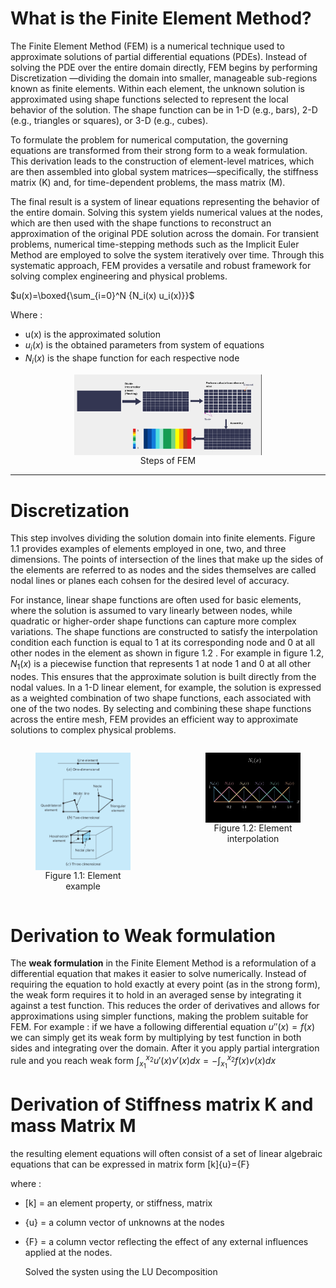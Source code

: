 # What is the Finite Element Method?

The Finite Element Method (FEM) is a numerical technique used to approximate solutions of partial differential equations (PDEs). Instead of solving the PDE over the entire domain directly, FEM begins by performing Discretization —dividing the domain into smaller, manageable sub-regions known as finite elements. Within each element, the unknown solution is approximated using shape functions selected to represent the local behavior of the solution. The shape function can be in 1-D (e.g., bars), 2-D (e.g., triangles or squares), or 3-D (e.g., cubes).

To formulate the problem for numerical computation, the governing equations are transformed from their strong form to a weak formulation. This derivation leads to the construction of element-level matrices, which are then assembled into global system matrices—specifically, the stiffness matrix (K) and, for time-dependent problems, the mass matrix (M).

The final result is a system of linear equations representing the behavior of the entire domain. Solving this system yields numerical values at the nodes, which are then used with the shape functions to reconstruct an approximation of the original PDE solution across the domain. For transient problems, numerical time-stepping methods such as the Implicit Euler Method are employed to solve the system iteratively over time. Through this systematic approach, FEM provides a versatile and robust framework for solving complex engineering and physical problems.

$u(x)=\boxed{\sum_{i=0}^N {N_i(x) u_i(x)}}$

 Where :
 - u(x) is the approximated solution
 - $u_i(x)$ is the obtained parameters from system of equations
 - $N_i(x)$ is the shape function for each respective node

<figure style="display: flex; flex-direction: column; align-items: center; text-align: center;">
    <img src="images/image1.webp" alt="Description 1" width="300"/>
    <figcaption>Steps of FEM</figcaption>
  </figure>


---
# Discretization

 This step involves dividing the solution domain into finite elements. Figure 1.1 provides examples of elements employed in one, two, and three dimensions.
 The points of intersection of the lines that make up the sides of the elements are referred to as nodes and the sides themselves are called nodal lines or planes each cohsen   for the desired level of accuracy.

 
 For instance, linear shape functions are often used for basic elements, where the solution is assumed to vary linearly between nodes, while quadratic or higher-order shape functions can capture more complex variations. The shape functions are constructed to satisfy the interpolation condition each function is equal to 1 at its corresponding node and 0 at all other nodes in the element as shown in figure 1.2 . For example in figure 1.2, $N_1(x)$ is a piecewise function that represents 1 at node 1 and 0 at all other nodes. This ensures that the approximate solution is built directly from the nodal values. In a 1-D linear element, for example, the solution is expressed as a weighted combination of two shape functions, each associated with one of the two nodes. By selecting and combining these shape functions across the entire mesh, FEM provides an efficient way to approximate solutions to complex physical problems.
 
<div style="display: flex; justify-content: center; gap: 40px;">

  <figure style="display: flex; flex-direction: column; align-items: center; text-align: center;">
    <img src="images/image2.png" alt="Description 1" width="300"/>
    <figcaption>Figure 1.1: Element example </figcaption>
  </figure>

  <figure style="display: flex; flex-direction: column; align-items: center; text-align: center;">
    <img src="images/image3.png" alt="Description 2" width="300"/>
    <figcaption>Figure 1.2: Element interpolation</figcaption>
  </figure>

</div>


# Derivation to Weak formulation

The **weak formulation** in the Finite Element Method is a reformulation of a differential equation that makes it easier to solve numerically. Instead of requiring the equation to hold exactly at every point (as in the strong form), the weak form requires it to hold in an averaged sense by integrating it against a test function. This reduces the order of derivatives and allows for approximations using simpler functions, making the problem suitable for FEM.
For example : if we have a following differential equation $u \prime \prime (x)=f(x)$ we can simply get its weak form by multiplying by test function in both sides and integrating over the domain. 
After it you apply partial intergration rule and you reach weak form $\int_{x_1}^{x_2} u\prime (x) v\prime (x) dx=-\int_{x_1}^{x_2} f(x)v(x) dx$


# Derivation of Stiffness matrix K and mass Matrix M

the resulting element equations will often consist of a set of linear algebraic equations that can be expressed in matrix form
 [k]{u}={F}

 where :
 
 - [k] = an element property, or stiffness, matrix
 - {u} = a column vector of unknowns at the nodes
 - {F} = a column vector reflecting the effect of any external influences applied at the nodes.

   Solved the systen using the LU Decomposition
